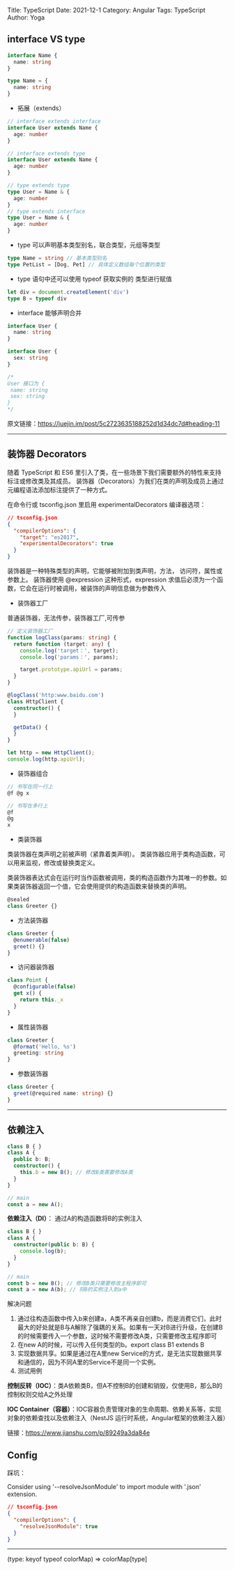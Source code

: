 Title: TypeScript
Date: 2021-12-1
Category: Angular
Tags: TypeScript
Author: Yoga

## interface VS type

```ts
interface Name {
  name: string
}

type Name = {
  name: string
}
```

- 拓展（extends）

```ts
// interface extends interface
interface User extends Name {
  age: number
}

// interface extends type
interface User extends Name {
  age: number
}

// type extends type
type User = Name & {
  age: number
}
// type extends interface
type User = Name & {
  age: number
}
```

- type 可以声明基本类型别名，联合类型，元组等类型

```ts
type Name = string // 基本类型别名
type PetList = [Dog, Pet] // 具体定义数组每个位置的类型
```

- type 语句中还可以使用 typeof 获取实例的 类型进行赋值

```ts
let div = document.createElement('div')
type B = typeof div
```

- interface 能够声明合并

```ts
interface User {
  name: string
}

interface User {
  sex: string
}

/*
User 接口为 {
 name: string
 sex: string 
}
*/
```

原文链接：https://juejin.im/post/5c2723635188252d1d34dc7d#heading-11

___
## 装饰器 Decorators

随着 TypeScript 和 ES6 里引入了类，在一些场景下我们需要额外的特性来支持标注或修改类及其成员。 装饰器（Decorators）为我们在类的声明及成员上通过元编程语法添加标注提供了一种方式。

在命令行或 tsconfig.json 里启用 experimentalDecorators 编译器选项：

```json
// tsconfig.json
{
  "compilerOptions": {
    "target": "es2017",
    "experimentalDecorators": true
  }
}
```

装饰器是一种特殊类型的声明，它能够被附加到类声明，方法， 访问符，属性或参数上。 装饰器使用 @expression 这种形式，expression 求值后必须为一个函数，它会在运行时被调用，被装饰的声明信息做为参数传入

- 装饰器工厂

普通装饰器，无法传参，装饰器工厂,可传参

```ts
// 定义装饰器工厂
function logClass(params: string) {
  return function (target: any) {
    console.log('target：', target);
    console.log('params：', params);

    target.prototype.apiUrl = params;
  }
}

@logClass('http:www.baidu.com')
class HttpClient {
  constructor() {
  }

  getData() {
  }
}

let http = new HttpClient();
console.log(http.apiUrl);
```

- 装饰器组合

```ts
// 书写在同一行上
@f @g x

// 书写在多行上
@f
@g
x
```

- 类装饰器

类装饰器在类声明之前被声明（紧靠着类声明）。 类装饰器应用于类构造函数，可以用来监视，修改或替换类定义。

类装饰器表达式会在运行时当作函数被调用，类的构造函数作为其唯一的参数。如果类装饰器返回一个值，它会使用提供的构造函数来替换类的声明。

```ts
@sealed
class Greeter {}
```

- 方法装饰器

```ts
class Greeter {
  @enumerable(false)
  greet() {}
}
```

- 访问器装饰器

```ts
class Point {
  @configurable(false)
  get x() {
    return this._x
  }
}
```

- 属性装饰器

```ts
class Greeter {
  @format('Hello, %s')
  greeting: string
}
```

- 参数装饰器

```ts
class Greeter {
  greet(@required name: string) {}
}
```
___

## 依赖注入

```ts
class B { }
class A {
  public b: B;
  constructor() {
    this.b = new B(); // 修改B类需要修改A类
  }
}

// main
const a = new A();
```

__依赖注入（DI）__： 通过A的构造函数将B的实例注入

```ts
class B { }
class A {
  constructor(public b: B) { 
    console.log(b);
  }
}

// main
const b = new B(); // 修改B类只需要修改主程序即可
const a = new A(b); // 将B的实例注入到a中
```

解决问题
1. 通过往构造函数中传入b来创建a，A类不再亲自创建b，而是消费它们，此时最大的好处就是B与A解除了强耦的关系。如果有一天对B进行升级，在创建B的时候需要传入一个参数，这时候不需要修改A类，只需要修改主程序即可
2. 在new A的时候，可以传入任何类型的b。export class B1 extends B
3. 实现数据共享。如果是通过在A里new Service的方式，是无法实现数据共享和通信的，因为不同A里的Service不是同一个实例。
4. 测试用例

__控制反转（IOC）__：类A依赖类B，但A不控制B的创建和销毁，仅使用B，那么B的控制权则交给A之外处理

__IOC Container（容器）__：IOC容器负责管理对象的生命周期、依赖关系等，实现对象的依赖查找以及依赖注入（NestJS 运行时系统，Angular框架的依赖注入器）

链接：https://www.jianshu.com/p/89249a3da84e

## Config

踩坑：

Consider using '--resolveJsonModule' to import module with '.json' extension.

```json
// tsconfig.json
{
  "compilerOptions": {
    "resolveJsonModule": true
  }
}
```

---

(type: keyof typeof colorMap) => colorMap[type]